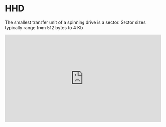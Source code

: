 # HHD

The smallest transfer unit of a spinning drive is a sector. Sector sizes
typically range from 512 bytes to 4 Kb.

<div style="position: relative; overflow: hidden; width: 100%; padding-top: 56.25%;">
<iframe style="position: absolute; top: 0;  left: 0;  bottom: 0;  right: 0;  width: 100%;  height: 100%;" src="https://www.youtube.com/embed/wteUW2sL7bc" title="YouTube video player" frameborder="0" allow="accelerometer; autoplay; clipboard-write; encrypted-media; gyroscope; picture-in-picture" allowfullscreen></iframe>
</div>
